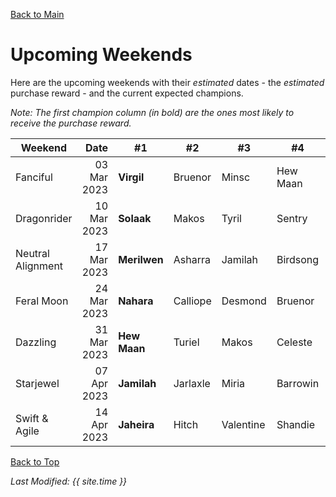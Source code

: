 [Back to Main](index.md)

# Upcoming Weekends

Here are the upcoming weekends with their *estimated* dates - the *estimated* purchase reward - and the current expected champions.

*Note: The first champion column (in bold) are the ones most likely to receive the purchase reward.*

| Weekend | Date | #1 | #2 | #3 | #4 | #5 | Reward |
|---|--:|---|---|---|---|---|---|
| Fanciful | 03 Mar 2023 | **Virgil** | Bruenor | Minsc | Hew Maan | Melf | Golden Epic |
| Dragonrider | 10 Mar 2023 | **Solaak** | Makos | Tyril | Sentry | Rust | Golden Epic |
| Neutral Alignment | 17 Mar 2023 | **Merilwen** | Asharra | Jamilah | Birdsong | Omin | Golden Epic |
| Feral Moon | 24 Mar 2023 | **Nahara** | Calliope | Desmond | Bruenor | Birdsong | Golden Epic |
| Dazzling | 31 Mar 2023 | **Hew Maan** | Turiel | Makos | Celeste | Dungeon Master | Golden Epic |
| Starjewel | 07 Apr 2023 | **Jamilah** | Jarlaxle | Miria | Barrowin | Spurt | Golden Epic |
| Swift & Agile | 14 Apr 2023 | **Jaheira** | Hitch | Valentine | Shandie | Tyril | Golden Epic |

[Back to Top](#top)

*Last Modified: {{ site.time }}*